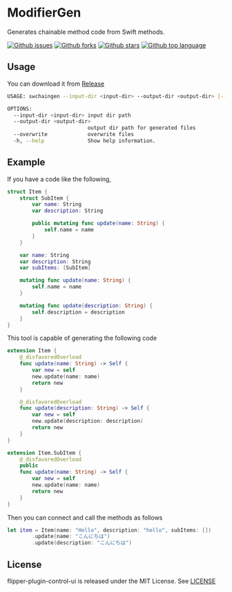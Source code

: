 # ModifierGen
Generates chainable method code from Swift methods.

<!-- # Badges -->

[![Github issues](https://img.shields.io/github/issues/p-x9/swift-method-chainable)](https://github.com/p-x9/swift-method-chainable/issues)
[![Github forks](https://img.shields.io/github/forks/p-x9/swift-method-chainable)](https://github.com/p-x9/swift-method-chainable/network/members)
[![Github stars](https://img.shields.io/github/stars/p-x9/swift-method-chainable)](https://github.com/p-x9/swift-method-chainable/stargazers)
[![Github top language](https://img.shields.io/github/languages/top/p-x9/swift-method-chainable)](https://github.com/p-x9/swift-method-chainable/)

## Usage
You can download it from [Release](https://github.com/p-x9/swift-method-chainable/releases)

```sh
USAGE: swchaingen --input-dir <input-dir> --output-dir <output-dir> [--overwrite]

OPTIONS:
  --input-dir <input-dir> input dir path
  --output-dir <output-dir>
                          output dir path for generated files
  --overwrite             overwrite files
  -h, --help              Show help information.
```

## Example
If you have a code like the following,
```swift
struct Item {
    struct SubItem {
        var name: String
        var description: String

        public mutating func update(name: String) {
            self.name = name
        }
    }

    var name: String
    var description: String
    var subItems: [SubItem]

    mutating func update(name: String) {
        self.name = name
    }

    mutating func update(description: String) {
        self.description = description
    }
}
```
This tool is capable of generating the following code

```swift
extension Item {
    @_disfavoredOverload
    func update(name: String) -> Self {
        var new = self
        new.update(name: name)
        return new
    }

    @_disfavoredOverload
    func update(description: String) -> Self {
        var new = self
        new.update(description: description)
        return new
    }
}

extension Item.SubItem {
    @_disfavoredOverload
    public
    func update(name: String) -> Self {
        var new = self
        new.update(name: name)
        return new
    }
}
```

Then you can connect and call the methods as follows
```swift
let item = Item(name: "Hello", description: "hello", subItems: [])
        .update(name: "こんにちは")
        .update(description: "こんにちは")
```

## License
flipper-plugin-control-ui is released under the MIT License. See [LICENSE](./LICENSE)
